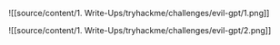 
![[source/content/1. Write-Ups/tryhackme/challenges/evil-gpt/1.png]]

![[source/content/1. Write-Ups/tryhackme/challenges/evil-gpt/2.png]]
